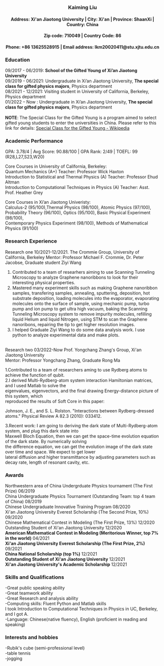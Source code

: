 <h3 align="center">
  Kaiming Liu
<h4 align="center">
  Address: Xi'an Jiaotong University | City: Xi'an | Province: ShaanXi | Country: China 
<h4 align="center">  
  Zip code: 710049 | Country Code: 86
<h4 align="center">
  Phone: +86 13625528915 | Email address: lkm20020411@stu.xjtu.edu.cn
</h4>
 
### Education 

09/2017 - 06/2019: **School of the Gifted Young of Xi’an Jiaotong University**                            
09/2019 - 06/2021: Undergraduate in Xi’an Jiaotong University, **The special class for gifted physics majors**, Physics department <br/>
08/2021 - 12/2021: Visiting student in University of California, Berkeley, Physics department <br/>
01/2022 – Now    : Undergraduate in Xi’an Jiaotong University, **The special class for gifted physics majors**, Physics department <br/>
<br/>
**NOTE**: The Special Class for the Gifted Young is a program aimed to select gifted young students to enter the universities in China. Please refer to this link for details: [Special Class for the Gifted Young - Wikipedia](https://en.wikipedia.org/wiki/Special_Class_for_the_Gifted_Young)
  

### Academic Performance 
GPA: 3.78/4 | Avg Score: 90.88/100 | GPA Rank: 2/49 | TOEFL: 99 (R28,L27,S23,W20)<br/>

Core Courses in University of California, Berkeley: <br/>
Quantum Mechanics (A+)                                                 Teacher: Professor Wick Haxton <br/>
Introduction to Statistical and Thermal Physics (A)                    Teacher: Professor Ehud Altman <br/>
Introduction to Computational Techniques in Physics (A)                Teacher: Asst. Prof. Heather Grey <br/>

Core Courses in Xi’an Jiaotong Univeristy: <br/>
Calculus-2 (95/100),Thermal Physics (98/100), Atomic Physics (97/100), <br/>
Probability Theory (96/100), Optics (95/100), Basic Physical Experiment (98/100), <br/>
Contemporary Physics Experiment (98/100), Methods of Mathematical Physics (91/100) <br/>
  
### Research Experience 
Research one
10/2021-12/2021.     The Crommie Group, University of California, Berkeley
Mentor: Professor Michael F. Crommie, Dr. Peter Jacobse, Graduate student Ziyi Wang

1. Contributed to a team of researhers aiming to use Scanning Tunneling Microscopy to analyze Graphene
   nanoribbons to look for their interesting physical properties.
2. Mastered many experiment skills such as making Graphene nanoribbon samples, transfering samples,
   annealing, sputtering, deposition, hot substrate deposition, loading molecules into the evaporator, 
   evaporating molecules onto the surface of sample, using mechanic pump, turbo pump and ion pump to 
   get ultra high vacuum, baking the Scanning Tunneling Microscopy system to remove impurity molecules, 
   refilling liquid Helium and liquid Nitrogen, using STM to scan the Graphene nanoribons, repairing 
   the tip to get higher resolution images.
3. I helped Graduate Ziyi Wang to do some data analysis work. I use python to analyze experimental data
   and make plots.
<br/>
Research two
03/2022-Now          Prof. Yongchang Zhang's Group, Xi'an Jiaotong University <br/>
Mentor: Professor Yongchang Zhang, Graduate Rong Ma <br/>
  
1.Contributed to a team of researchers aming to use Rydberg atoms to achieve the function of qubit. <br/>
2.I derived  Multi-Rydberg-atom system interaction Hamiltonian matrices, and I used Matlab to solve the <br/>
  eigenvalues, eigenvectors, and the final drawing Energy-distance picture of this system, which <br/>
  reproduced the results of Soft Core in this paper: <br/>
  
Johnson, J. E., and S. L. Rolston. "Interactions between Rydberg-dressed atoms." Physical Review A 82.3 (2010): 033412. <br/>
  
3.Recent work: I am going to deriving the dark state of Multi-Rydberg-atom system, and plug this dark state into <br/>
  Maxwell Bloch Equation, then we can get the space-time evolution equation of the dark state. By numerically solving <br/>
  the difference equation, we can get the evolution image of the dark state over time and space. We expect to get lower <br/>
  lateral diffusion and higher transmittance by adjusting parameters such as decay rate, length of resonant cavity, etc. <br/>


### Awards
Northwestern area of China Undergrduate Physics tournament (The First Prize)                       06/2019<br/>
China Undergraduate Physics Tournament (Outstanding Team: top 4 team of China)                     08/2019<br/>
Chinese Undergraduate Innovative Training Program                                                  08/2020<br/>
Xi'an Jiaotong University Everest Scholarship (The Second Prize, 10%)                              09/2020<br/>
Chinese Mathematical Contest in Modeling (The First Prize, 13%)                                    12/2020<br/>
Outstanding Student of Xi'an Jiaotong University                                                   12/2020<br/>
**American Mathematical Contest in Modeling (Meritorious Winner, top 7% in the world)**                04/2021<br/>
**Xi'an Jiaotong University Everest Scholarship (The First Prize, 2%)**                                09/2021<br/>
**China National Scholarship (top 1%)**                                                               12/2021<br/>
**Outstanding Student of Xi'an Jiaotong University**                                                   12/2021<br/>
**Xi'an Jiaotong University's Academic Scholarship**                                                   12/2021<br/>

  
### Skills and Qualifications 
-Great public speaking ability <br/>
-Great teamwork ability <br/>
-Great Research and analysis ability <br/>
-Computing skills: Fluent Python and Matlab skills <br/>
 I took Introduction to Computational Techniques in Physics in UC, Berkeley, and I got A. <br/>
-Language: Chinese(native fluency), English (proficient in reading and speaking) <br/>
  
  
### Interests and hobbies
-Rubik's cube (semi-professional level) <br/>
-table tennis <br/>
-jogging <br/>

  



